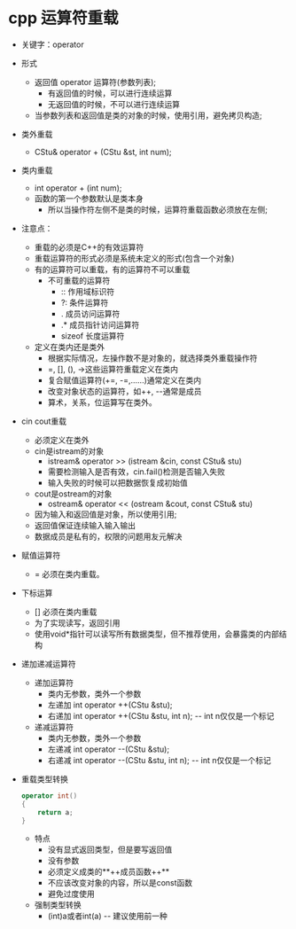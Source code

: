 # cpp 运算符重载

- 关键字：operator

- 形式
	- 返回值 operator 运算符(参数列表);
		- 有返回值的时候，可以进行连续运算
		- 无返回值的时候，不可以进行连续运算
	- 当参数列表和返回值是类的对象的时候，使用引用，避免拷贝构造;

- 类外重载
	- CStu& operator + (CStu &st, int num);

- 类内重载
	- int operator + (int num);
	- 函数的第一个参数默认是类本身
		- 所以当操作符左侧不是类的时候，运算符重载函数必须放在左侧;

- 注意点：
	- 重载的必须是C++的有效运算符
	- 重载运算符的形式必须是系统未定义的形式(包含一个对象)
	- 有的运算符可以重载，有的运算符不可以重载
		- 不可重载的运算符
			- :: 作用域标识符
			- ?: 条件运算符
			- .  成员访问运算符
			- .* 成员指针访问运算符
			- sizeof 长度运算符
	- 定义在类内还是类外
		- 根据实际情况，左操作数不是对象的，就选择类外重载操作符
		- =, [], (), ->这些运算符重载定义在类内
		- 复合赋值运算符(+=, -=,......)通常定义在类内
		- 改变对象状态的运算符，如++, --通常是成员
		- 算术，关系，位运算写在类外。

- cin cout重载
	- 必须定义在类外
	- cin是istream的对象
		- istream& operator >> (istream &cin, const CStu& stu)
		- 需要检测输入是否有效，cin.fail()检测是否输入失败
		- 输入失败的时候可以把数据恢复成初始值
	- cout是ostream的对象
		- ostream& operator << (ostream &cout, const CStu& stu)
	- 因为输入和返回值是对象，所以使用引用;
	- 返回值保证连续输入输入输出
	- 数据成员是私有的，权限的问题用友元解决

- 赋值运算符
	- = 必须在类内重载。

- 下标运算
	- [] 必须在类内重载
	- 为了实现读写，返回引用
	- 使用void*指针可以读写所有数据类型，但不推荐使用，会暴露类的内部结构

- 递加递减运算符
	- 递加运算符
		- 类内无参数，类外一个参数
		- 左递加 int operator ++(CStu &stu);
		- 右递加 int operator ++(CStu &stu, int n); -- int n仅仅是一个标记
	- 递减运算符
		- 类内无参数，类外一个参数
		- 左递减 int operator --(CStu &stu);
		- 右递减 int operator --(CStu &stu, int n); -- int n仅仅是一个标记

- 重载类型转换
	```cpp
	operator int()
	{
		return a;
	}
	```
	- 特点
		- 没有显式返回类型，但是要写返回值
		- 没有参数
		- 必须定义成类的**++成员函数++**
		- 不应该改变对象的内容，所以是const函数
		- 避免过度使用
	- 强制类型转换
		- (int)a或者int(a) -- 建议使用前一种